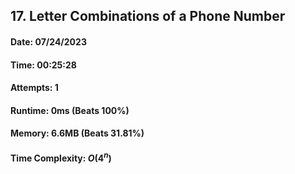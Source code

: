 ## 17. Letter Combinations of a Phone Number

#### Date: 07/24/2023

#### Time: 00:25:28

#### Attempts: 1

#### Runtime: 0ms (Beats 100%)

#### Memory: 6.6MB (Beats 31.81%)

#### Time Complexity: $O(4^n)$
